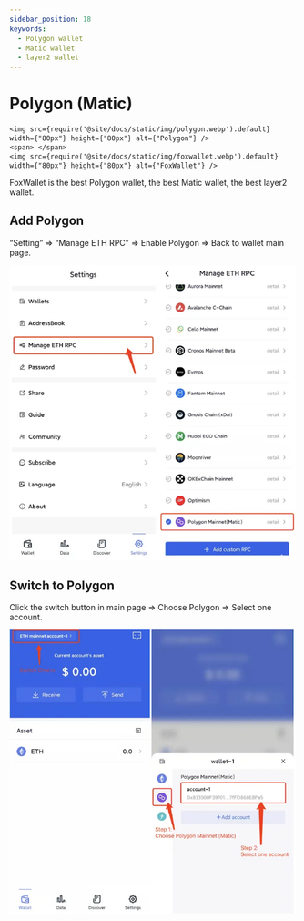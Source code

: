 ```yaml
---
sidebar_position: 18
keywords:
  - Polygon wallet
  - Matic wallet
  - layer2 wallet
---
```


# Polygon (Matic)
```mdx-code-block
<img src={require('@site/docs/static/img/polygon.webp').default} width={"80px"} height={"80px"} alt={"Polygon"} />
<span> </span>
<img src={require('@site/docs/static/img/foxwallet.webp').default} width={"80px"} height={"80px"} alt={"FoxWallet"} />
```
FoxWallet is the best Polygon wallet, the best Matic wallet, the best layer2 wallet.

## Add Polygon

“Setting” => “Manage ETH RPC” => Enable Polygon => Back to wallet main page.

![](../img/add-polygon.webp)

## Switch to Polygon

Click the switch button in main page => Choose Polygon => Select one account.

![](../img/switch-polygon.webp)